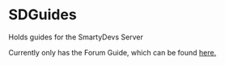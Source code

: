 # SDGuides
Holds guides for the SmartyDevs Server

Currently only has the Forum Guide, which can be found [here.](./Guides/ForumGuide.md)
